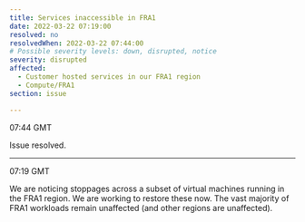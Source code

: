 ```yaml
---
title: Services inaccessible in FRA1
date: 2022-03-22 07:19:00
resolved: no
resolvedWhen: 2022-03-22 07:44:00
# Possible severity levels: down, disrupted, notice
severity: disrupted
affected:
  - Customer hosted services in our FRA1 region
  - Compute/FRA1
section: issue

---
```


07:44 GMT

Issue resolved.

---

07:19  GMT

We are noticing stoppages across a subset of virtual machines running in the FRA1 region. We are working to restore these now. The vast majority of FRA1 workloads remain unaffected (and other regions are unaffected).
